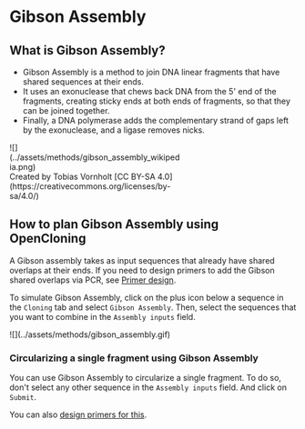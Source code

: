 # Gibson Assembly

## What is Gibson Assembly?

* Gibson Assembly is a method to join DNA linear fragments that have shared sequences at their ends.
* It uses an exonuclease that chews back DNA from the 5' end of the fragments, creating sticky ends at both ends of fragments, so that they can be joined together.
* Finally, a DNA polymerase adds the complementary strand of gaps left by the exonuclease, and a ligase removes nicks.

<div markdown style="max-width: 300px" class="img-container">
![](../assets/methods/gibson_assembly_wikipedia.png)
<div markdown class="img-footer">
Created by Tobias Vornholt [CC BY-SA 4.0](https://creativecommons.org/licenses/by-sa/4.0/)
</div>
</div>


## How to plan Gibson Assembly using OpenCloning

A Gibson assembly takes as input sequences that already have shared overlaps at their ends. If you need to design primers to add the Gibson shared overlaps via PCR, see [Primer design](../primer_design.md#primer-design-for-gibson-assembly).

To simulate Gibson Assembly, click on the plus icon below a sequence in the `Cloning` tab and select `Gibson Assembly`. Then, select the sequences that you want to combine in the `Assembly inputs` field.

<div markdown style="max-width: 700px" class="img-container">
![](../assets/methods/gibson_assembly.gif)
</div>

### Circularizing a single fragment using Gibson Assembly

You can use Gibson Assembly to circularize a single fragment. To do so, don't select any other sequence in the `Assembly inputs` field. And click on `Submit`.

You can also [design primers for this](../primer_design.md#designing-primers-to-circularize-a-single-fragment-using-gibson-assembly).

